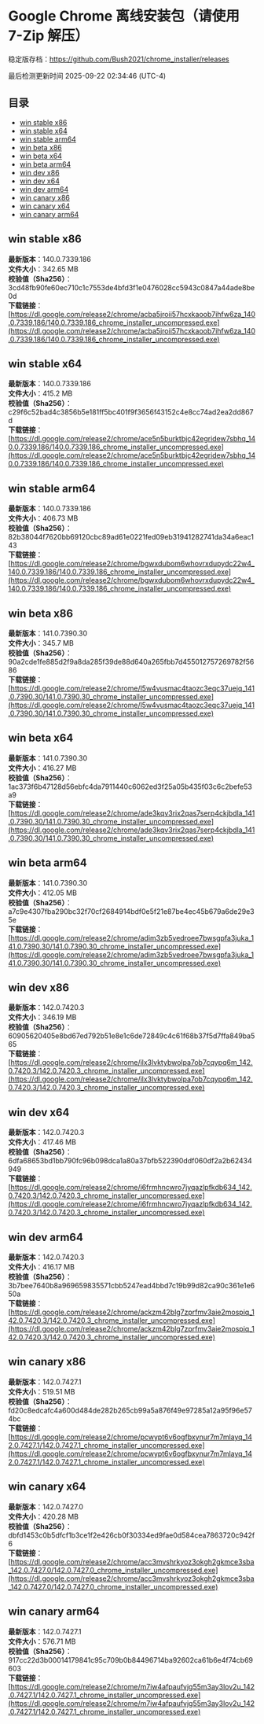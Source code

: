 # Google Chrome 离线安装包（请使用 7-Zip 解压）
稳定版存档：<https://github.com/Bush2021/chrome_installer/releases>

最后检测更新时间
2025-09-22 02:34:46 (UTC-4)

## 目录
* [win stable x86](https://github.com/Bush2021/chrome_installer?tab=readme-ov-file#win-stable-x86)
* [win stable x64](https://github.com/Bush2021/chrome_installer?tab=readme-ov-file#win-stable-x64)
* [win stable arm64](https://github.com/Bush2021/chrome_installer?tab=readme-ov-file#win-stable-arm64)
* [win beta x86](https://github.com/Bush2021/chrome_installer?tab=readme-ov-file#win-beta-x86)
* [win beta x64](https://github.com/Bush2021/chrome_installer?tab=readme-ov-file#win-beta-x64)
* [win beta arm64](https://github.com/Bush2021/chrome_installer?tab=readme-ov-file#win-beta-arm64)
* [win dev x86](https://github.com/Bush2021/chrome_installer?tab=readme-ov-file#win-dev-x86)
* [win dev x64](https://github.com/Bush2021/chrome_installer?tab=readme-ov-file#win-dev-x64)
* [win dev arm64](https://github.com/Bush2021/chrome_installer?tab=readme-ov-file#win-dev-arm64)
* [win canary x86](https://github.com/Bush2021/chrome_installer?tab=readme-ov-file#win-canary-x86)
* [win canary x64](https://github.com/Bush2021/chrome_installer?tab=readme-ov-file#win-canary-x64)
* [win canary arm64](https://github.com/Bush2021/chrome_installer?tab=readme-ov-file#win-canary-arm64)

## win stable x86
**最新版本**：140.0.7339.186  
**文件大小**：342.65 MB  
**校验值（Sha256）**：3cd48fb90fe60ec710c1c7553de4bfd3f1e0476028cc5943c0847a44ade8be0d  
**下载链接**：[https://dl.google.com/release2/chrome/acba5jroii57hcxkaoob7ihfw6za_140.0.7339.186/140.0.7339.186_chrome_installer_uncompressed.exe](https://dl.google.com/release2/chrome/acba5jroii57hcxkaoob7ihfw6za_140.0.7339.186/140.0.7339.186_chrome_installer_uncompressed.exe)  

## win stable x64
**最新版本**：140.0.7339.186  
**文件大小**：415.2 MB  
**校验值（Sha256）**：c29f6c52bad4c3856b5e181ff5bc401f9f3656f43152c4e8cc74ad2ea2dd867d  
**下载链接**：[https://dl.google.com/release2/chrome/ace5n5burktbjc42egridew7sbhq_140.0.7339.186/140.0.7339.186_chrome_installer_uncompressed.exe](https://dl.google.com/release2/chrome/ace5n5burktbjc42egridew7sbhq_140.0.7339.186/140.0.7339.186_chrome_installer_uncompressed.exe)  

## win stable arm64
**最新版本**：140.0.7339.186  
**文件大小**：406.73 MB  
**校验值（Sha256）**：82b38044f7620bb69120cbc89ad61e0221fed09eb31941282741da34a6eac143  
**下载链接**：[https://dl.google.com/release2/chrome/bgwxdubom6whovrxdupydc22w4_140.0.7339.186/140.0.7339.186_chrome_installer_uncompressed.exe](https://dl.google.com/release2/chrome/bgwxdubom6whovrxdupydc22w4_140.0.7339.186/140.0.7339.186_chrome_installer_uncompressed.exe)  

## win beta x86
**最新版本**：141.0.7390.30  
**文件大小**：345.7 MB  
**校验值（Sha256）**：90a2cde1fe885d2f9a8da285f39de88d640a265fbb7d455012757269782f5686  
**下载链接**：[https://dl.google.com/release2/chrome/l5w4vusmac4taozc3eqc37uejq_141.0.7390.30/141.0.7390.30_chrome_installer_uncompressed.exe](https://dl.google.com/release2/chrome/l5w4vusmac4taozc3eqc37uejq_141.0.7390.30/141.0.7390.30_chrome_installer_uncompressed.exe)  

## win beta x64
**最新版本**：141.0.7390.30  
**文件大小**：416.27 MB  
**校验值（Sha256）**：1ac373f6b47128d56ebfc4da7911440c6062ed3f25a05b435f03c6c2befe53a9  
**下载链接**：[https://dl.google.com/release2/chrome/ade3kqv3rix2qas7serp4ckjbdla_141.0.7390.30/141.0.7390.30_chrome_installer_uncompressed.exe](https://dl.google.com/release2/chrome/ade3kqv3rix2qas7serp4ckjbdla_141.0.7390.30/141.0.7390.30_chrome_installer_uncompressed.exe)  

## win beta arm64
**最新版本**：141.0.7390.30  
**文件大小**：412.05 MB  
**校验值（Sha256）**：a7c9e4307fba290bc32f70cf2684914bdf0e5f21e87be4ec45b679a6de29e35e  
**下载链接**：[https://dl.google.com/release2/chrome/adim3zb5vedroee7bwsgpfa3juka_141.0.7390.30/141.0.7390.30_chrome_installer_uncompressed.exe](https://dl.google.com/release2/chrome/adim3zb5vedroee7bwsgpfa3juka_141.0.7390.30/141.0.7390.30_chrome_installer_uncompressed.exe)  

## win dev x86
**最新版本**：142.0.7420.3  
**文件大小**：346.19 MB  
**校验值（Sha256）**：60905620405e8bd67ed792b51e8e1c6de72849c4c61f68b37f5d7ffa849ba565  
**下载链接**：[https://dl.google.com/release2/chrome/ilx3lvktybwolpa7ob7cqypq6m_142.0.7420.3/142.0.7420.3_chrome_installer_uncompressed.exe](https://dl.google.com/release2/chrome/ilx3lvktybwolpa7ob7cqypq6m_142.0.7420.3/142.0.7420.3_chrome_installer_uncompressed.exe)  

## win dev x64
**最新版本**：142.0.7420.3  
**文件大小**：417.46 MB  
**校验值（Sha256）**：6dfa68653bd1bb790fc96b098dca1a80a37bfb522390ddf060df2a2b62434949  
**下载链接**：[https://dl.google.com/release2/chrome/i6frmhncwro7jyqazlpfkdb634_142.0.7420.3/142.0.7420.3_chrome_installer_uncompressed.exe](https://dl.google.com/release2/chrome/i6frmhncwro7jyqazlpfkdb634_142.0.7420.3/142.0.7420.3_chrome_installer_uncompressed.exe)  

## win dev arm64
**最新版本**：142.0.7420.3  
**文件大小**：416.17 MB  
**校验值（Sha256）**：3b7bee7640b8a969659835571cbb5247ead4bbd7c19b99d82ca90c361e1e650a  
**下载链接**：[https://dl.google.com/release2/chrome/ackzm42blg7zprfmv3aie2mospiq_142.0.7420.3/142.0.7420.3_chrome_installer_uncompressed.exe](https://dl.google.com/release2/chrome/ackzm42blg7zprfmv3aie2mospiq_142.0.7420.3/142.0.7420.3_chrome_installer_uncompressed.exe)  

## win canary x86
**最新版本**：142.0.7427.1  
**文件大小**：519.51 MB  
**校验值（Sha256）**：fd20c8edcafc4a600d484de282b265cb99a5a876f49e97285a12a95f96e574bc  
**下载链接**：[https://dl.google.com/release2/chrome/pcwypt6v6ogfbxynur7m7mlayq_142.0.7427.1/142.0.7427.1_chrome_installer_uncompressed.exe](https://dl.google.com/release2/chrome/pcwypt6v6ogfbxynur7m7mlayq_142.0.7427.1/142.0.7427.1_chrome_installer_uncompressed.exe)  

## win canary x64
**最新版本**：142.0.7427.0  
**文件大小**：420.28 MB  
**校验值（Sha256）**：dbfd1453c0b5dfcf1b3ce1f2e426cb0f30334ed9fae0d584cea7863720c942f6  
**下载链接**：[https://dl.google.com/release2/chrome/acc3mvshrkyoz3okgh2gkmce3sba_142.0.7427.0/142.0.7427.0_chrome_installer_uncompressed.exe](https://dl.google.com/release2/chrome/acc3mvshrkyoz3okgh2gkmce3sba_142.0.7427.0/142.0.7427.0_chrome_installer_uncompressed.exe)  

## win canary arm64
**最新版本**：142.0.7427.1  
**文件大小**：576.71 MB  
**校验值（Sha256）**：917cc22d3b00014179841c95c709b0b84496714ba92602ca61b6e4f74cb69603  
**下载链接**：[https://dl.google.com/release2/chrome/m7iw4afpaufvjg55m3ay3lov2u_142.0.7427.1/142.0.7427.1_chrome_installer_uncompressed.exe](https://dl.google.com/release2/chrome/m7iw4afpaufvjg55m3ay3lov2u_142.0.7427.1/142.0.7427.1_chrome_installer_uncompressed.exe)  

